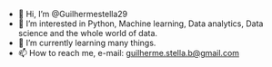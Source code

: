 - 👋 Hi, I’m @Guilhermestella29
- 👀 I’m interested in Python, Machine learning, Data analytics, Data science and the whole world of data.
- 🌱 I’m currently learning many things.
- 📫 How to reach me, e-mail: guilherme.stella.b@gmail.com

<!---
Guilhermestella29/Guilhermestella29 is a ✨ special ✨ repository because its `README.md` (this file) appears on your GitHub profile.
You can click the Preview link to take a look at your changes.
--->
